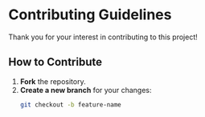 # Contributing Guidelines

Thank you for your interest in contributing to this project!

## How to Contribute
1. **Fork** the repository.
2. **Create a new branch** for your changes:
   ```bash
   git checkout -b feature-name
